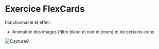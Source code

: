 <h1>Exercice FlexCards</h1>

Fonctionnalité et effet : 

- Animation des images (filtre blanc et noir et zoom) et de certains icons

![Capture9](https://github.com/DanyHoussin/flexCard/assets/164888564/b8ebf71f-37d0-4075-9d37-c62213bb4562)
